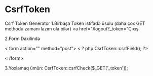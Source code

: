 # CsrfToken
Csrf Token Generator
1.Birbaşa Token istifadə üsulu (daha çox GET methodu zamanı lazım ola bilər)
<a href="/logout?_token=<?=CsrfToken::generateToken('logout')?>"Çıxış </a>

2.Form Daxilində

< form action="" method="post">
  < ? php CsrfToken::csrfField();  ?>

< /form>


3.Yoxlamaq ümün:
CsrfToken::csrfCheck($_GET['_token']);
